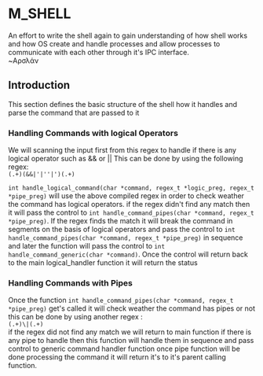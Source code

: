 # M_SHELL

<p>An effort to write the shell again to gain understanding of how shell works and how OS create and handle processes and allow processes to communicate with each other through it's IPC interface.<br>
~Αρσλάν
</p>

## Introduction

<p>This section defines the basic structure of the shell how it handles and parse the command that are passed to it</p>

### Handling Commands with logical Operators

<p>We will scanning the input first from this regex to handle if there is any logical operator such as && or ||
This can be done by using the following regex:<br>
<code>(.+)(&&|'|''|')(.+)</code>
</p>
<p>
<code>int handle_logical_command(char *command, regex_t *logic_preg, regex_t *pipe_preg)</code> will use the above compiled regex in order to check weather the command has logical operators. if the regex didn't find any match then it will pass the control to <code>int handle_command_pipes(char *command, regex_t *pipe_preg)</code>. If the regex finds the match it will break the command in segments on the basis of logical operators and pass the control to <code>int handle_command_pipes(char *command, regex_t *pipe_preg)</code> in sequence and later the function will pass the control to <code>int handle_command_generic(char *command)</code>. Once the control will return back to the main logical_handler function it will return the status</p>

### Handling Commands with Pipes

<p>
Once the function <code>int handle_command_pipes(char *command, regex_t *pipe_preg)</code> get's called it will check weather the command has pipes or not this can be done by using another regex :<br>
<code>(.+)\|(.+)</code><br>
if the regex did not find any match we will return to main function if there is any pipe to handle then this function will handle them in sequence and pass control to generic command handler function once pipe function will be done processing the command it will return it's to it's parent calling function.
</p>
